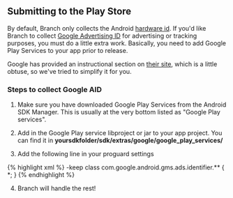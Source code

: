 
## Submitting to the Play Store

By default, Branch only collects the Android [hardware id](http://developer.android.com/reference/android/provider/Settings.Secure.html#ANDROID_ID). If you'd like Branch to collect [Google Advertising ID](https://developer.android.com/google/play-services/id.html) for advertising or tracking purposes, you must do a little extra work. Basically, you need to add Google Play Services to your app prior to release.

Google has provided an instructional section on [their site](https://developer.android.com/google/play-services/id.html), which is a little obtuse, so we've tried to simplify it for you.

### Steps to collect Google AID

1. Make sure you have downloaded Google Play Services from the Android SDK Manager. This is usually at the very bottom listed as "Google Play services".

2. Add in the Google Play service libproject or jar to your app project. You can find it in __yoursdkfolder/sdk/extras/google/google_play_services/__

3. Add the following line in your proguard settings

{% highlight xml %}
-keep class com.google.android.gms.ads.identifier.** { *; }
{% endhighlight %}

4. Branch will handle the rest!